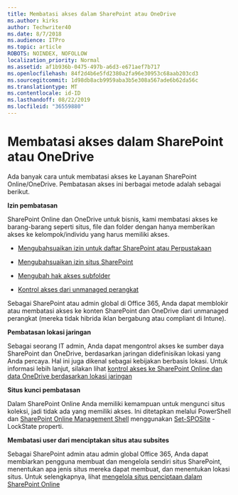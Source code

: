 ```yaml
---
title: Membatasi akses dalam SharePoint atau OneDrive
ms.author: kirks
author: Techwriter40
ms.date: 8/7/2018
ms.audience: ITPro
ms.topic: article
ROBOTS: NOINDEX, NOFOLLOW
localization_priority: Normal
ms.assetid: af1b936b-0475-497b-a6d3-e671aef7b717
ms.openlocfilehash: 84f2d4b6e5fd2380a2fa96e30953c68aab203cd3
ms.sourcegitcommit: 1d98db8acb9959aba3b5e308a567ade6b62da56c
ms.translationtype: MT
ms.contentlocale: id-ID
ms.lasthandoff: 08/22/2019
ms.locfileid: "36559880"
---
```

# <a name="restrict-access-in-sharepoint-or-onedrive"></a>Membatasi akses dalam SharePoint atau OneDrive

Ada banyak cara untuk membatasi akses ke Layanan SharePoint Online/OneDrive. Pembatasan akses ini berbagai metode adalah sebagai berikut. 

**Izin pembatasan**

SharePoint Online dan OneDrive untuk bisnis, kami membatasi akses ke barang-barang seperti situs, file dan folder dengan hanya memberikan akses ke kelompok/individu yang harus memiliki akses.

- [Mengubahsuaikan izin untuk daftar SharePoint atau Perpustakaan](https://support.office.com/article/Customize-permissions-for-a-SharePoint-list-or-library-02d770f3-59eb-4910-a608-5f84cc297782)

- [Mengubahsuaikan izin situs SharePoint](https://docs.microsoft.com/sharepoint/customize-sharepoint-site-permissions)

- [Mengubah hak akses subfolder](https://support.office.com/article/Change-the-permissions-on-a-subfolder-5427BD7C-F20A-4F75-8CF2-5359DD45A1A6)

- [Kontrol akses dari unmanaged perangkat](https://docs.microsoft.com/sharepoint/control-access-from-unmanaged-devices)

Sebagai SharePoint atau admin global di Office 365, Anda dapat memblokir atau membatasi akses ke konten SharePoint dan OneDrive dari unmanaged perangkat (mereka tidak hibrida iklan bergabung atau compliant di Intune).

**Pembatasan lokasi jaringan**

Sebagai seorang IT admin, Anda dapat mengontrol akses ke sumber daya SharePoint dan OneDrive, berdasarkan jaringan didefinisikan lokasi yang Anda percaya. Hal ini juga dikenal sebagai kebijakan berbasis lokasi. Untuk informasi lebih lanjut, silakan lihat [kontrol akses ke SharePoint Online dan data OneDrive berdasarkan lokasi jaringan](https://docs.microsoft.com/sharepoint/control-access-based-on-network-location)

**Situs kunci pembatasan** 

Dalam SharePoint Online Anda memiliki kemampuan untuk mengunci situs koleksi, jadi tidak ada yang memiliki akses. Ini ditetapkan melalui PowerShell dan [SharePoint Online Management Shell](https://docs.microsoft.com/powershell/sharepoint/sharepoint-online/connect-sharepoint-online?view=sharepoint-ps) menggunakan [Set-SPOSite](https://docs.microsoft.com/powershell/module/sharepoint-online/set-sposite?view=sharepoint-ps) - LockState properti.

**Membatasi user dari menciptakan situs atau subsites**

Sebagai SharePoint admin atau admin global Office 365, Anda dapat membiarkan pengguna membuat dan mengelola sendiri situs SharePoint, menentukan apa jenis situs mereka dapat membuat, dan menentukan lokasi situs. Untuk selengkapnya, lihat [mengelola situs penciptaan dalam SharePoint Online](https://docs.microsoft.com/sharepoint/manage-site-creation)

